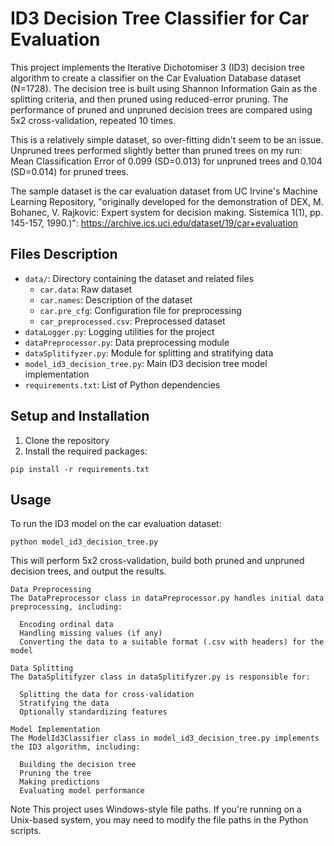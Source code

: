 # ID3 Decision Tree Classifier for Car Evaluation

This project implements the Iterative Dichotomiser 3 (ID3) decision tree algorithm to create a classifier on the Car Evaluation Database dataset (N=1728). The decision tree is built using Shannon Information Gain as the splitting criteria, and then pruned using reduced-error pruning. The performance of pruned and unpruned decision trees are compared using 5x2 cross-validation, repeated 10 times. 

This is a relatively simple dataset, so over-fitting didn't seem to be an issue. Unpruned trees performed slightly better than pruned trees on my run: Mean Classification Error of  0.099 (SD=0.013) for unpruned trees and 0.104 (SD=0.014) for pruned trees. 

The sample dataset is the car evaluation dataset from UC Irvine's Machine Learning Repository, "originally developed for the demonstration of DEX, M. Bohanec, V. Rajkovic: Expert system for decision making. Sistemica 1(1), pp. 145-157, 1990.)":
https://archive.ics.uci.edu/dataset/19/car+evaluation

## Files Description

- `data/`: Directory containing the dataset and related files
  - `car.data`: Raw dataset
  - `car.names`: Description of the dataset
  - `car.pre_cfg`: Configuration file for preprocessing
  - `car_preprocessed.csv`: Preprocessed dataset
- `dataLogger.py`: Logging utilities for the project
- `dataPreprocessor.py`: Data preprocessing module
- `dataSplitifyzer.py`: Module for splitting and stratifying data
- `model_id3_decision_tree.py`: Main ID3 decision tree model implementation
- `requirements.txt`: List of Python dependencies

## Setup and Installation

1. Clone the repository
2. Install the required packages:
```
pip install -r requirements.txt
```
## Usage

To run the ID3 model on the car evaluation dataset:

```
python model_id3_decision_tree.py
```
This will perform 5x2 cross-validation, build both pruned and unpruned decision trees, and output the results.

```
Data Preprocessing
The DataPreprocessor class in dataPreprocessor.py handles initial data preprocessing, including:

  Encoding ordinal data
  Handling missing values (if any)
  Converting the data to a suitable format (.csv with headers) for the model

Data Splitting
The DataSplitifyzer class in dataSplitifyzer.py is responsible for:

  Splitting the data for cross-validation
  Stratifying the data
  Optionally standardizing features

Model Implementation
The ModelId3Classifier class in model_id3_decision_tree.py implements the ID3 algorithm, including:

  Building the decision tree
  Pruning the tree
  Making predictions
  Evaluating model performance
```
Note
This project uses Windows-style file paths. If you're running on a Unix-based system, you may need to modify the file paths in the Python scripts.
